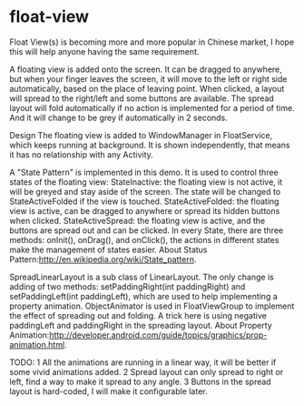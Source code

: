 float-view
==========
Float View(s) is becoming more and more popular in Chinese market, I hope this will help anyone having the same requirement.

A floating view is added onto the screen. It can be dragged to anywhere, but when your finger leaves the screen, it will move to the left or right side automatically, based on the place of leaving point. When clicked, a layout will spread to the right/left and some buttons are available. The spread layout will fold automatically if no action is implemented for a period of time. And it will change to be grey if automatically in 2 seconds.

Design
The floating view is added to WindowManager in FloatService, which keeps running at background. It is shown independently, that means it has no relationship with any Activity.

A "State Pattern" is implemented in this demo. It is used to control three states of the floating view:
StateInactive: the floating view is not active, it will be greyed and stay aside of the screen. The state will be changed to StateActiveFolded if the view is touched.
StateActiveFolded: the floating view is active, can be dragged to anywhere or spread its hidden buttons when clicked.
StateActiveSpread: the floating view is active, and the buttons are spread out and can be clicked.
In every State, there are three methods: onInit(), onDrag(), and onClick(), the actions in different states make the management of states easier. About Status Pattern:http://en.wikipedia.org/wiki/State_pattern.

SpreadLinearLayout is a sub class of LinearLayout.
The only change is adding of two methods: setPaddingRight(int paddingRight) and setPaddingLeft(int paddingLeft), which are used to help implementing a property animation.
ObjectAnimator is used in FloatViewGroup to implement the effect of spreading out and folding. A trick here is using negative paddingLeft and paddingRight in the spreading layout.
About Property Animation:http://developer.android.com/guide/topics/graphics/prop-animation.html.

TODO:
1  All the animations are running in a linear way, it will be better if some vivid animations added.
2  Spread layout can only spread to right or left, find a way to make it spread to any angle.
3  Buttons in the spread layout is hard-coded, I will make it configurable later.
